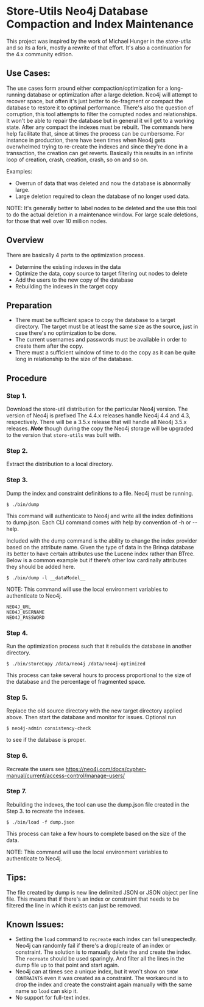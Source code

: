 # Store-Utils Neo4j Database Compaction and Index Maintenance

This project was inspired by the work of Michael Hunger in the *store-utils* and so its a fork, mostly a rewrite of that effort.  It's also a continuation 
for the 4.x community edition.

## Use Cases:

The use cases form around either compaction/optimization for a long-running database or optimization after a large deletion. Neo4j will attempt to recover 
space, but often it's just better to de-fragment or compact the database to restore it to optimal performance. There's also the question of corruption, this 
tool attempts to filter the corrupted nodes and relationships. It won't be able to repair the database but in general it will get to a working state. After 
any compact the indexes must be rebuilt. The commands here help facilitate that, since at times the process can be cumbersome. For instance in production, 
there have been times when Neo4j gets overwhelmed trying to re-create the indexes and since they're done in a transaction, the creation can get reverts. 
Basically this results in an infinite loop of creation, crash, creation, crash, so on and so on. 

Examples:
* Overrun of data that was deleted and now the database is abnormally large.
* Large deletion required to clean the database of no longer used data.

NOTE: 
It's generally better to label nodes to be deleted and the use this tool to do the actual deletion in a maintenance window. For large scale deletions, for 
those that well over 10 million nodes.

## Overview

There are basically 4 parts to the optimization process.

* Determine the existing indexes in the data
* Optimize the data, copy source to target filtering out nodes to delete
* Add the users to the new copy of the database
* Rebuilding the indexes in the target copy


## Preparation

* There must be sufficient space to copy the database to a target directory. The target must be at least the same size as the source, just in case there's no 
optimization to be done.
* The current usernames and passwords must be available in order to create them after the copy.
* There must a sufficient window of time to do the copy as it can be quite long in relationship to the size of the database.


## Procedure

### Step 1.
Download the store-util distribution for the particular Neo4j version. The version of Neo4j is prefixed The 4.4.x releases handle Neo4j 4.4 and 4.3, 
respectively. There will be a 3.5.x release that will handle all Neo4j 3.5.x releases. **_Note_** though during the copy the Neo4j storage will be upgraded to the 
version that `store-utils` was built with.

### Step 2.
Extract the distribution to a local directory.

### Step 3.

Dump the index and constraint definitions to a file. Neo4j must be running.

    $ ./bin/dump

This command will authenticate to Neo4j and write all the index definitions to dump.json.  Each CLI command comes with help by convention of -h or --help.

Included with the dump command is the ability to change the index provider based on the attribute name. Given the type of data in the Brinqa database its better to have certain attributes use the Lucene index rather than BTree. Below is a common example but if there’s other low cardinally attributes they should be added here.

    $ ./bin/dump -l __dataModel__ 

NOTE: This command will use the local environment variables to authenticate to Neo4j. 

    NEO4J_URL
    NEO4J_USERNAME
    NEO4J_PASSWORD


### Step 4.
Run the optimization process such that it rebuilds the database in another directory.

    $ ./bin/storeCopy /data/neo4j /data/neo4j-optimized

This process can take several hours to process proportional to the size of the database and the percentage of fragmented space.

### Step 5.

Replace the old source directory with the new target directory applied above. Then start the database and monitor for issues. Optional run 

    $ neo4j-admin consistency-check 

to see if the database is proper.

### Step 6.

Recreate the users see https://neo4j.com/docs/cypher-manual/current/access-control/manage-users/

### Step 7.

Rebuilding the indexes, the tool can use the dump.json file created in the Step 3. to recreate the indexes.

    $ ./bin/load -f dump.json

This process can take a few hours to complete based on the size of the data.

NOTE: This command will use the local environment variables to authenticate to Neo4j.


## Tips:

The file created by dump is new line delimited JSON or JSON object per line file. This means that if there's an index or constraint that needs to be 
filtered the line in which it exists can just be removed.

## Known Issues:

* Setting the `load` command to `recreate` each index can fail unexpectedly. Neo4j can randomly fail if there's a drop/create of an index or constraint. The 
  solution is to manually delete the and create the index. The `recreate` should be used sparingly. And filter all the lines in the dump file up to that 
  point and start again.
* Neo4j can at times see a unique index, but it won't show on `SHOW CONTRAINTS` even it was created as a constraint. The workaround is to drop the index 
  and create the constraint again manually with the same name so `load` can skip it.
* No support for full-text index.
